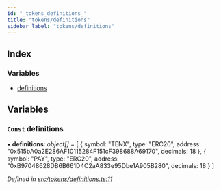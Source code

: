 ```yaml
---
id: "_tokens_definitions_"
title: "tokens/definitions"
sidebar_label: "tokens/definitions"
---
```


## Index

### Variables

* [definitions](_tokens_definitions_.md#const-definitions)

## Variables

### `Const` definitions

• **definitions**: *object[]* = [
  {
    symbol: "TENX",
    type: "ERC20",
    address: "0x515bA0a2E286AF10115284F151cF398688A69170",
    decimals: 18
  },
  {
    symbol: "PAY",
    type: "ERC20",
    address: "0xB97048628DB6B661D4C2aA833e95Dbe1A905B280",
    decimals: 18
  }
]

*Defined in [src/tokens/definitions.ts:11](https://github.com/comit-network/comit-js-sdk/blob/364611d/src/tokens/definitions.ts#L11)*
